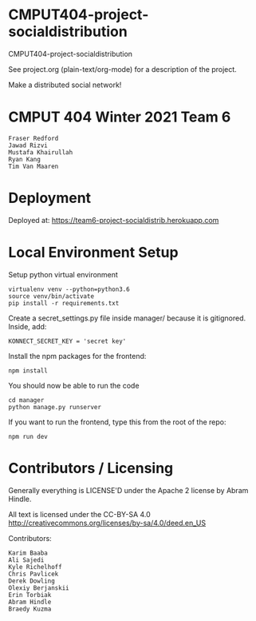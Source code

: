 # CMPUT404-project-socialdistribution

CMPUT404-project-socialdistribution

See project.org (plain-text/org-mode) for a description of the project.

Make a distributed social network!

# CMPUT 404 Winter 2021 Team 6

    Fraser Redford
    Jawad Rizvi
    Mustafa Khairullah
    Ryan Kang
    Tim Van Maaren

# Deployment

Deployed at: https://team6-project-socialdistrib.herokuapp.com

# Local Environment Setup

Setup python virtual environment

```
virtualenv venv --python=python3.6
source venv/bin/activate
pip install -r requirements.txt
```

Create a secret_settings.py file inside manager/ because it is gitignored.
Inside, add:

```
KONNECT_SECRET_KEY = 'secret key'
```

Install the npm packages for the frontend:

```
npm install
```

You should now be able to run the code

```
cd manager
python manage.py runserver
```

If you want to run the frontend, type this from the root of the repo:

```
npm run dev
```

# Contributors / Licensing

Generally everything is LICENSE'D under the Apache 2 license by Abram Hindle.

All text is licensed under the CC-BY-SA 4.0 http://creativecommons.org/licenses/by-sa/4.0/deed.en_US

Contributors:

    Karim Baaba
    Ali Sajedi
    Kyle Richelhoff
    Chris Pavlicek
    Derek Dowling
    Olexiy Berjanskii
    Erin Torbiak
    Abram Hindle
    Braedy Kuzma
